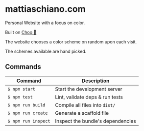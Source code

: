 # mattiaschiano.com
Personal Website with a focus on color.

Built on [Choo 🚂](https://github.com/choojs/choo)

The website chooses a color scheme on random upon each visit.

The schemes available are hand picked.

## Commands
Command                | Description                                      |
-----------------------|--------------------------------------------------|
`$ npm start`          | Start the development server
`$ npm test`           | Lint, validate deps & run tests
`$ npm run build`      | Compile all files into `dist/`
`$ npm run create`     | Generate a scaffold file
`$ npm run inspect`    | Inspect the bundle's dependencies
